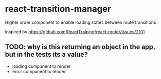 react-transition-manager
=====================
Higher order component to enable loading states between route transitions


inspired by https://github.com/ReactTraining/react-router/issues/2101


## TODO: why is this returning an object in the app, but in the tests its a value?
- loading component to render
- error component to render
